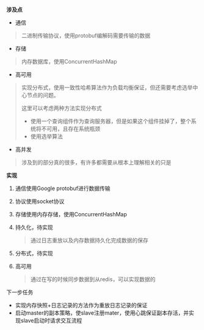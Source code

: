 **涉及点**

- 通信

> 二进制传输协议，使用protobuf编解码需要传输的数据

- 存储

> 内存数据库，使用ConcurrentHashMap

- 高可用

> 实现分布式，使用一致性哈希算法作为负载均衡保证，但还需要考虑选举中心节点的问题。
>
> 这里可以考虑两种方法实现分布式
>
> - 使用一个查询组件作为查询服务器，但是如果这个组件挂掉了，整个系统将不可用，且存在系统瓶颈
> - 使用选举算法

- 高并发

> 涉及到的部分真的很多，有许多都需要从根本上理解相关的只是



**实现**

1. 通信使用Google protobuf进行数据传输

2. 协议使用socket协议

3. 存储使用内存存储，使用ConcurrentHashMap

4. 持久化，待实现

   > 通过日志重放以及内存数据持久化完成数据的保存

5. 分布式，待实现

6. 高可用

   > 通过在写的时候同步数据到从redis，可以实现数据的





下一步任务

- 实现内存快照+日志记录的方法作为重放日志记录的保证
- 启动master的副本策略，使slave注册mater，使用心跳保证副本存活，并实现slave启动时请求交互流程


